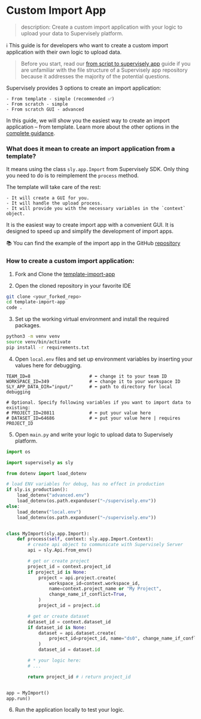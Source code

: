 # Custom Import App

> description: Create a custom import application with your logic to upload your data to Supervisely platform.

ℹ️ This guide is for developers who want to create a custom import application with their own logic to upload data.

> Before you start, read our [from script to supervisely app](https://developer.supervisely.com/app-development/basics/from-script-to-supervisely-app) guide if you are unfamiliar with the file structure of a Supervisely app repository because it addresses the majority of the potential questions.

Supervisely provides 3 options to create an import application:

    - From template - simple (recommended ✅)
    - From scratch - simple
    - From scratch GUI - advanced

In this guide, we will show you the easiest way to create an import application – from template. Learn more about the other options in the [complete guidance](https://developer.supervisely.com/app-development/create-import-app/overview).

### What does it mean to create an import application from a template?

It means using the class `sly.app.Import` from Supervisely SDK. Only thing you need to do is to reimplement the `process` method.

The template will take care of the rest:

    - It will create a GUI for you.
    - It will handle the upload process.
    - It will provide you with the necessary variables in the `context` object.

It is the easiest way to create import app with a convenient GUI. It is designed to speed up and simplify the development of import apps.

📚 You can find the example of the import app in the GitHub [repository](https://github.com/supervisely-ecosystem/template-import-app)

### How to create a custom import application:

1. Fork and Clone the [template-import-app](https://github.com/supervisely-ecosystem/template-import-app)

2. Open the cloned repository in your favorite IDE

```bash
git clone <your_forked_repo>
cd template-import-app
code .
```

3. Set up the working virtual environment and install the required packages.

```bash
python3 -m venv venv
source venv/bin/activate
pip install -r requirements.txt
```

4. Open `local.env` files and set up environment variables by inserting your values here for debugging.

```env
TEAM_ID=8                      # ⬅️ change it to your team ID
WORKSPACE_ID=349               # ⬅️ change it to your workspace ID
SLY_APP_DATA_DIR="input/"      # ⬅️ path to directory for local debugging

# Optional. Specify following variables if you want to import data to existing:
# PROJECT_ID=20811             # ⬅️ put your value here
# DATASET_ID=64686             # ⬅️ put your value here | requires PROJECT_ID
```

5. Open `main.py` and write your logic to upload data to Supervisely platform.

```python
import os

import supervisely as sly

from dotenv import load_dotenv

# load ENV variables for debug, has no effect in production
if sly.is_production():
    load_dotenv("advanced.env")
    load_dotenv(os.path.expanduser("~/supervisely.env"))
else:
    load_dotenv("local.env")
    load_dotenv(os.path.expanduser("~/supervisely.env"))


class MyImport(sly.app.Import):
    def process(self, context: sly.app.Import.Context):
        # create api object to communicate with Supervisely Server
        api = sly.Api.from_env()

        # get or create project
        project_id = context.project_id
        if project_id is None:
            project = api.project.create(
                workspace_id=context.workspace_id,
                name=context.project_name or "My Project",
                change_name_if_conflict=True,
            )
            project_id = project.id

        # get or create dataset
        dataset_id = context.dataset_id
        if dataset_id is None:
            dataset = api.dataset.create(
                project_id=project_id, name="ds0", change_name_if_conflict=True
            )
            dataset_id = dataset.id

        # * your logic here:
        # ...

        return project_id # ℹ️ return project_id


app = MyImport()
app.run()
```

6. Run the application locally to test your logic.
